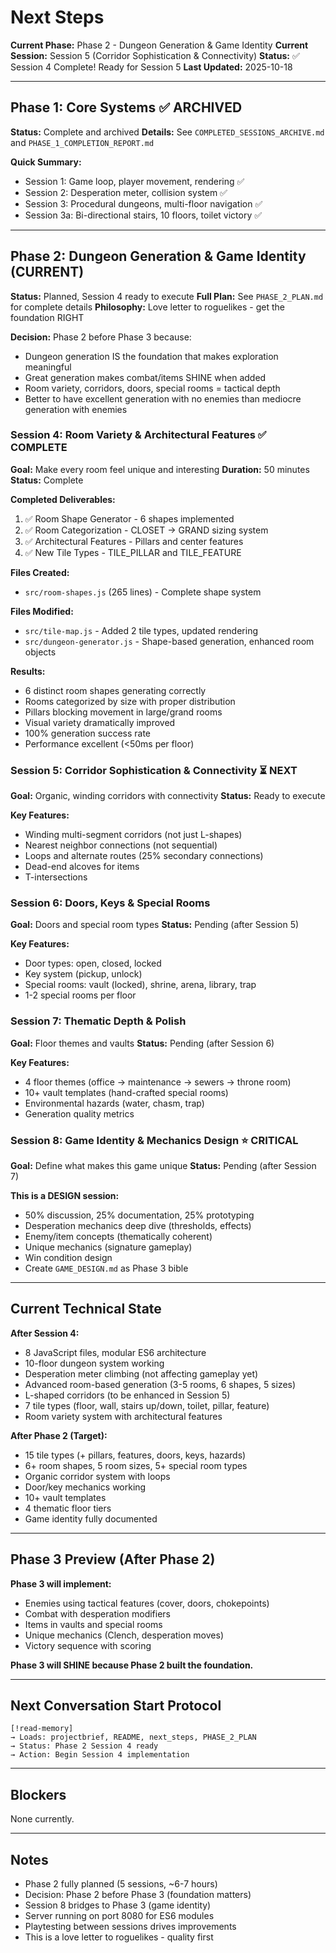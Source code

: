 # Next Steps

**Current Phase:** Phase 2 - Dungeon Generation & Game Identity
**Current Session:** Session 5 (Corridor Sophistication & Connectivity)
**Status:** ✅ Session 4 Complete! Ready for Session 5
**Last Updated:** 2025-10-18

---

## Phase 1: Core Systems ✅ ARCHIVED

**Status:** Complete and archived
**Details:** See `COMPLETED_SESSIONS_ARCHIVE.md` and `PHASE_1_COMPLETION_REPORT.md`

**Quick Summary:**
- Session 1: Game loop, player movement, rendering ✅
- Session 2: Desperation meter, collision system ✅
- Session 3: Procedural dungeons, multi-floor navigation ✅
- Session 3a: Bi-directional stairs, 10 floors, toilet victory ✅

---

## Phase 2: Dungeon Generation & Game Identity (CURRENT)

**Status:** Planned, Session 4 ready to execute
**Full Plan:** See `PHASE_2_PLAN.md` for complete details
**Philosophy:** Love letter to roguelikes - get the foundation RIGHT

**Decision:** Phase 2 before Phase 3 because:
- Dungeon generation IS the foundation that makes exploration meaningful
- Great generation makes combat/items SHINE when added
- Room variety, corridors, doors, special rooms = tactical depth
- Better to have excellent generation with no enemies than mediocre generation with enemies

### Session 4: Room Variety & Architectural Features ✅ COMPLETE

**Goal:** Make every room feel unique and interesting
**Duration:** 50 minutes
**Status:** Complete

**Completed Deliverables:**
1. ✅ Room Shape Generator - 6 shapes implemented
2. ✅ Room Categorization - CLOSET → GRAND sizing system
3. ✅ Architectural Features - Pillars and center features
4. ✅ New Tile Types - TILE_PILLAR and TILE_FEATURE

**Files Created:**
- `src/room-shapes.js` (265 lines) - Complete shape system

**Files Modified:**
- `src/tile-map.js` - Added 2 tile types, updated rendering
- `src/dungeon-generator.js` - Shape-based generation, enhanced room objects

**Results:**
- 6 distinct room shapes generating correctly
- Rooms categorized by size with proper distribution
- Pillars blocking movement in large/grand rooms
- Visual variety dramatically improved
- 100% generation success rate
- Performance excellent (<50ms per floor)

### Session 5: Corridor Sophistication & Connectivity ⏳ NEXT

**Goal:** Organic, winding corridors with connectivity
**Status:** Ready to execute

**Key Features:**
- Winding multi-segment corridors (not just L-shapes)
- Nearest neighbor connections (not sequential)
- Loops and alternate routes (25% secondary connections)
- Dead-end alcoves for items
- T-intersections

### Session 6: Doors, Keys & Special Rooms

**Goal:** Doors and special room types
**Status:** Pending (after Session 5)

**Key Features:**
- Door types: open, closed, locked
- Key system (pickup, unlock)
- Special rooms: vault (locked), shrine, arena, library, trap
- 1-2 special rooms per floor

### Session 7: Thematic Depth & Polish

**Goal:** Floor themes and vaults
**Status:** Pending (after Session 6)

**Key Features:**
- 4 floor themes (office → maintenance → sewers → throne room)
- 10+ vault templates (hand-crafted special rooms)
- Environmental hazards (water, chasm, trap)
- Generation quality metrics

### Session 8: Game Identity & Mechanics Design ⭐ CRITICAL

**Goal:** Define what makes this game unique
**Status:** Pending (after Session 7)

**This is a DESIGN session:**
- 50% discussion, 25% documentation, 25% prototyping
- Desperation mechanics deep dive (thresholds, effects)
- Enemy/item concepts (thematically coherent)
- Unique mechanics (signature gameplay)
- Win condition design
- Create `GAME_DESIGN.md` as Phase 3 bible

---

## Current Technical State

**After Session 4:**
- 8 JavaScript files, modular ES6 architecture
- 10-floor dungeon system working
- Desperation meter climbing (not affecting gameplay yet)
- Advanced room-based generation (3-5 rooms, 6 shapes, 5 sizes)
- L-shaped corridors (to be enhanced in Session 5)
- 7 tile types (floor, wall, stairs up/down, toilet, pillar, feature)
- Room variety system with architectural features

**After Phase 2 (Target):**
- 15 tile types (+ pillars, features, doors, keys, hazards)
- 6+ room shapes, 5 room sizes, 5+ special room types
- Organic corridor system with loops
- Door/key mechanics working
- 10+ vault templates
- 4 thematic floor tiers
- Game identity fully documented

---

## Phase 3 Preview (After Phase 2)

**Phase 3 will implement:**
- Enemies using tactical features (cover, doors, chokepoints)
- Combat with desperation modifiers
- Items in vaults and special rooms
- Unique mechanics (Clench, desperation moves)
- Victory sequence with scoring

**Phase 3 will SHINE because Phase 2 built the foundation.**

---

## Next Conversation Start Protocol

```
[!read-memory]
→ Loads: projectbrief, README, next_steps, PHASE_2_PLAN
→ Status: Phase 2 Session 4 ready
→ Action: Begin Session 4 implementation
```

---

## Blockers

None currently.

---

## Notes

- Phase 2 fully planned (5 sessions, ~6-7 hours)
- Decision: Phase 2 before Phase 3 (foundation matters)
- Session 8 bridges to Phase 3 (game identity)
- Server running on port 8080 for ES6 modules
- Playtesting between sessions drives improvements
- This is a love letter to roguelikes - quality first
